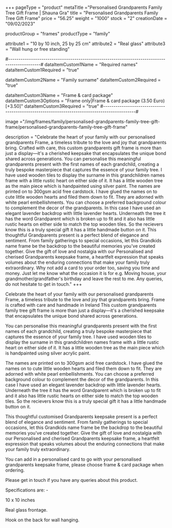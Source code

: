 +++
pageType = "product"
metaTitle ="Personalised Grandparents Family Tree Gift Frame | Shauna Gra"
title = "Personalised Grandparents Family Tree Gift Frame"
price = "56.25"
weight = "1000"
stock = "2"
creationDate = "09/02/2023"

productGroup = "frames"
productType = "family"
 
attribute1 = "10 by 10 inch, 25 by 25 cm" 
attribute2 = "Real glass"
attribute3 = "Wall hung or free standing"

#---------------------------------------------------------------------------------------------#
dataItemCustom1Name = "Required names"
dataItemCustom1Required = "true"

dataItemCustom2Name = "Family surname"
dataItemCustom2Required = "true"

dataItemCustom3Name = "Frame & card package"
dataItemCustom3Options = "Frame only|Frame & card package (3.50 Euro)[+3.50]"
dataItemCustom3Required = "true"
#---------------------------------------------------------------------------------------------#
 
image ="/img/frames/family/personalised-grandparents-family-tree-gift-frame/personalised-grandparents-family-tree-gift-frame"

description = "Celebrate the heart of your family with our personalised grandparents Frame, a timeless tribute to the love and joy that grandparents bring. Crafted with care, this custom grandparents gift frame is more than just a display—it's a cherished keepsake that encapsulates the unique bond shared across generations. You can personalise this meaningful grandparents present with the first names of each grandchild, creating a truly bespoke masterpiece that captures the essence of your family tree. I have used wooden tiles to display the surname in this grandchildren names frame with a little rustic heart on either side of it. It has a little wooden tree as the main piece which is handpainted using silver paint. The names are printed on to 300gsm acid free cardstock. I have glued the names on to cute little wooden hearts and filed them down to fit. They are adorned with white pearl embellishments. You can choose a preferred background colour to complement the decor of the grandparents. In this case I have used an elegant lavender backdrop with little lavender hearts. Underneath the tree it has the word Grandparent which is broken up to fit and it also has little rustic hearts on either side to match the top wooden tiles. So the recievers know this is a truly special gift it has a little handmade button on it. This thoughtful Grandparents present is a perfect blend of elegance and sentiment. From family gatherings to special occasions, let this Grandkids name frame be the backdrop to the beautiful memories you've created together. Give the gift of love and nostalgia with our Personalised and cherised Grandparents keepsake frame, a heartfelt expression that speaks volumes about the enduring connections that make your family truly extraordinary. Why not add a card to your order too, saving you time and money. Just let me know what the occasion it is for e.g. Moving house, your grandmother/grandfather's birthday and leave the rest to me. Any queries, do not hesitate to get in touch."
+++

Celebrate the heart of your family with our personalised grandparents Frame, a timeless tribute to the love and joy that grandparents bring. Frame is crafted with care and handmade in Ireland This custom grandparents family tree gift frame is more than just a display—it's a cherished keepsake that encapsulates the unique bond shared across generations.

You can personalise this meaningful grandparents present with the first names of each grandchild, creating a truly bespoke masterpiece that captures the essence of your family tree. I have used wooden tiles to display the surname in this grandchildren names frame with a little rustic heart on either side of it. It has a little wooden tree as the main piece which is handpainted using silver acrylic paint.

The names are printed on to 300gsm acid free cardstock. I have glued the names on to cute little wooden hearts and filed them down to fit. They are adorned with white pearl embellishments. You can choose a preferred background colour to complement the decor of the grandparents. In this case I have used an elegant lavender backdrop with little lavender hearts. Underneath the tree it has the word Grandparent which is broken up to fit and it also has little rustic hearts on either side to match the top wooden tiles. So the recievers know this is a truly special gift it has a little handmade button on it.

This thoughtful customised Grandparents keepsake present is a perfect blend of elegance and sentiment. From family gatherings to special occasions, let this Grandkids name frame be the backdrop to the beautiful memories you've created together. Give the gift of love and nostalgia with our Personalised and cherised Grandparents keepsake frame, a heartfelt expression that speaks volumes about the enduring connections that make your family truly extraordinary.

You can add in a personalised card to go with your personalised grandparents keepsake frame, please choose frame & card package when ordering.

Please get in touch if you have any queries about this product.

Specifications are: -

10 x 10 inches

Real glass frontage.

Hook on the back for wall hanging.
